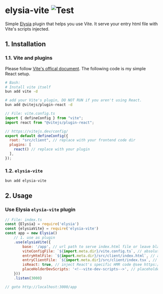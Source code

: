 # elysia-vite ![Test](https://github.com/timnghg/elysia-vite/actions/workflows/main.yml/badge.svg)

Simple [Elysia](https://elysiajs.com/) plugin that helps you use Vite. It serve your entry html file with Vite's scripts injected.

## 1. Installation

### 1.1. Vite and plugins

Please follow [Vite's offical document](https://vitejs.dev/guide/). The following code is my simple React setup.

```bash
# Bash:
# Install vite itself
bun add vite -d

# add your Vite's plugin, DO NOT RUN if you aren't using React.
bun add @vitejs/plugin-react -d
```

```js
// File: vite.config.ts
import { defineConfig } from "vite";
import react from "@vitejs/plugin-react";

// https://vitejs.dev/config/
export default defineConfig({
  root: "src/client", // replace with your frontend code dir
  plugins: [
    react() // replace with your plugin
  ],
});
```

### 1.2. `elysia-vite`

```bash
bun add elysia-vite
``` 

## 2. Usage

### Use Elysia `elysia-vite` plugin
```js
// File: index.ts
const {Elysia} = require('elysia')
const {elysiaVite} = require('elysia-vite')
const app = new Elysia()
    // 1. use as plugin
    .use(elysiaVite({
        base: '/app', // url path to serve index.html file or leave blank to serve as root path
        viteConfigFile: `${import.meta.dir}/vite.config.ts`, // absolute path to your vite config file
        entryHtmlFile: `${import.meta.dir}/src/client/index.html`, // absolute path to your entry html file
        entryClientFile: `${import.meta.dir}/src/client/index.tsx`, // absolute path to your entry script file
        isReact: true, // inject React's specific HMR code @see https://vitejs.dev/guide/api-hmr.html
        placeHolderDevScripts: '<!--vite-dev-scripts-->', // placeholder to replace vite scripts
    }))
    .listen(3000)

// goto http://localhost:3000/app
```

